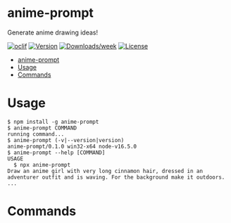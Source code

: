 anime-prompt
=============

Generate anime drawing ideas!

[![oclif](https://img.shields.io/badge/cli-oclif-brightgreen.svg)](https://oclif.io)
[![Version](https://img.shields.io/npm/v/anime-prompt.svg)](https://npmjs.org/package/anime-prompt)
[![Downloads/week](https://img.shields.io/npm/dw/anime-prompt.svg)](https://npmjs.org/package/anime-prompt)
[![License](https://img.shields.io/npm/l/anime-prompt.svg)](https://github.com/joaquimnet/anime-prompt/blob/master/package.json)

<!-- toc -->
- [anime-prompt](#anime-prompt)
- [Usage](#usage)
- [Commands](#commands)
<!-- tocstop -->
# Usage
<!-- usage -->
```sh-session
$ npm install -g anime-prompt
$ anime-prompt COMMAND
running command...
$ anime-prompt (-v|--version|version)
anime-prompt/0.1.0 win32-x64 node-v16.5.0
$ anime-prompt --help [COMMAND]
USAGE
  $ npx anime-prompt
Draw an anime girl with very long cinnamon hair, dressed in an adventurer outfit and is waving. For the background make it outdoors.
...
```
<!-- usagestop -->
# Commands
<!-- commands -->

<!-- commandsstop -->
